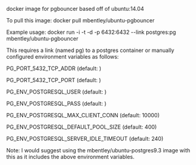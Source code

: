 docker image for pgbouncer based off of ubuntu:14.04

To pull this image: docker pull mbentley/ubuntu-pgbouncer

Example usage: docker run -i -t -d -p 6432:6432 --link postgres:pg mbentley/ubuntu-pgbouncer

This requires a link (named pg) to a postgres container or manually configured environment variables as follows:

PG_PORT_5432_TCP_ADDR (default: )

PG_PORT_5432_TCP_PORT (default: )

PG_ENV_POSTGRESQL_USER (default: )

PG_ENV_POSTGRESQL_PASS (default: )

PG_ENV_POSTGRESQL_MAX_CLIENT_CONN (default: 10000)

PG_ENV_POSTGRESQL_DEFAULT_POOL_SIZE (default: 400)

PG_ENV_POSTGRESQL_SERVER_IDLE_TIMEOUT (default: 240)

Note: I would suggest using the mbentley/ubuntu-postgres9.3 image with this as it includes the above environment variables.
